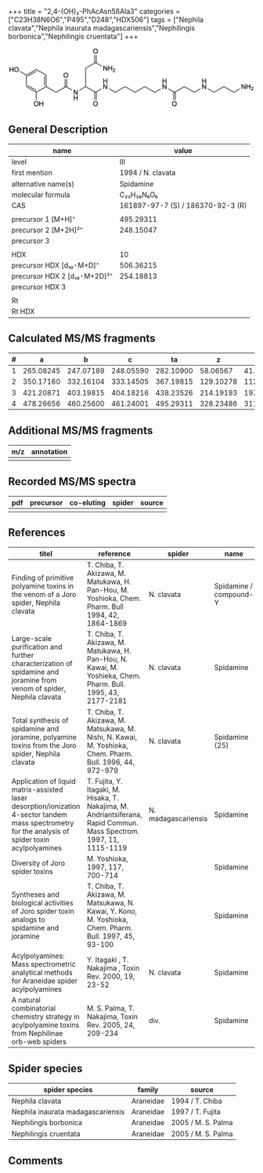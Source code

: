 +++
title = "2,4-(OH)₂-PhAcAsn5ßAla3"
categories = ["C23H38N6O6","P495","D248","HDX506"]
tags = ["Nephila clavata","Nephila inaurata madagascariensis","Nephilingis borbonica","Nephilingis cruentata"]
+++

![](/img/2-4-OH2-PhAcAsn5bAla3.png)

## General Description

| name                         | value                             |
|------------------------------|-----------------------------------|
| level                        | III                               |
| first mention                | 1994 / N. clavata                 |
| alternative name(s)          | Spidamine                         |
| molecular formula            | C₂₃H₃₈N₆O₆                        |
| CAS                          | 161897-97-7 (S) / 186370-92-3 (R) |
|                              |                                   |
| precursor 1 [M+H]⁺           | 495.29311                         |
| precursor 2 [M+2H]²⁺         | 248.15047                         |
| precursor 3                  |                                   |
|                              |                                   |
| HDX                          | 10                                |
| precursor HDX   [d₁₀-M+D]⁺   | 506.36215                         |
| precursor HDX 2 [d₁₀-M+2D]²⁺ | 254.18813                         |
| precursor HDX 3              |                                   |
|                              |                                   |
| Rt                           |                                   |
| Rt HDX                       |                                   |

## Calculated MS/MS fragments

| # | a         | b         | c         | ta        | z         | y         | tz        |
|---|-----------|-----------|-----------|-----------|-----------|-----------|-----------|
| 1 | 265.08245 | 247.07189 | 248.05590 | 282.10900 | 58.06567  | 41.03912  | 75.09222  |
| 2 | 350.17160 | 332.16104 | 333.14505 | 367.19815 | 129.10278 | 112.07623 | 146.12933 |
| 3 | 421.20871 | 403.19815 | 404.18216 | 438.23526 | 214.19193 | 197.16538 | 231.21848 |
| 4 | 478.26656 | 460.25600 | 461.24001 | 495.29311 | 328.23486 | 311.20831 | 345.26141 |

## Additional MS/MS fragments

| m/z       | annotation |
|-----------|------------|
|           |            |

## Recorded MS/MS spectra

| pdf | precursor | co-eluting | spider    | source                              |
|-----|-----------|------------|-----------|-------------------------------------|
|     |           |            |           |                                     |

## References

| titel                                                                                                                                               | reference                                                                                                            | spider              | name                   | content                          | link                                                                                                                                   |
|-----------------------------------------------------------------------------------------------------------------------------------------------------|----------------------------------------------------------------------------------------------------------------------|---------------------|------------------------|----------------------------------|----------------------------------------------------------------------------------------------------------------------------------------|
| Finding of primitive polyamine toxins in the venom of a Joro spider, Nephila clavata                                                                | T. Chiba, T. Akizawa, M. Matukawa, H. Pan-Hou, M. Yoshioka, Chem. Pharm. Bull 1994, 42, 1864-1869                    | N. clavata          | Spidamine / compound-Y | NMR (ns), Amino acid analysis    | [Link](https://www.jstage.jst.go.jp/article/cpb1958/42/9/42_9_1864/_article)                                                           |
| Large-scale purification and further characterization of spidamine and joramine from venom of spider, Nephila clavata                               | T. Chiba, T. Akizawa, M. Matukawa, H. Pan-Hou, N. Kawai, M. Yoshieka, Chem. Pharm. Bull. 1995, 43, 2177-2181         | N. clavata          | Spidamine              | NMR, Activity-studies            | [Link](https://www.jstage.jst.go.jp/article/cpb1958/43/12/43_12_2177/_article)                                                         |
| Total synthesis of spidamine and joramine, polyamine toxins from the Joro spider, Nephila clavata                                                   | T. Chiba, T. Akizawa, M. Matsukawa, M. Nishi, N. Kawai, M. Yoshioka, Chem. Pharm. Bull. 1996, 44, 972-979            | N. clavata          | Spidamine (25)         | Synthesis, NMR, Activity-studies | [Link](https://www.jstage.jst.go.jp/article/cpb1958/44/5/44_5_972/_article)                                                            |
| Application of liquid matrix-assisted laser desorption/ionization 4-sector tandem mass spectrometry for the analysis of spider toxin acylpolyamines | T. Fujita, Y. Itagaki, M. Hisaka, T. Nakajima, M. Andriantsiferana, Rapid Commun. Mass Spectrom. 1997, 11, 1115-1119 | N. madagascariensis | Spidamine              | LMALDI-CID                       | [Link](https://onlinelibrary.wiley.com/doi/abs/10.1002/%28SICI%291097-0231%2819970630%2911%3A10%3C1115%3A%3AAID-RCM908%3E3.0.CO%3B2-D) |
| Diversity of Joro spider toxins                                                                                                                     | M. Yoshioka,  1997, 117, 700-714                                                                                     |                     | Spidamine              | Review                           | [Link](https://www.jstage.jst.go.jp/article/yakushi1947/117/10-11/117_10-11_700/_article/-char/ja/)                                    |
| Syntheses and biological activities of Joro spider toxin analogs to spidamine and joramine                                                          | T. Chiba, T. Akizawa, M. Matsukawa, N. Kawai, Y. Kono, M. Yoshioka, Chem. Pharm. Bull. 1997, 45, 93-100              |                     | Spidamine              | Activity-studies                 | [Link](https://www.jstage.jst.go.jp/article/cpb1958/45/1/45_1_93/_article)                                                             |
| Acylpolyamines: Mass spectrometric analytical methods for Araneidae spider acylpolyamines                                                           | Y. Itagaki , T. Nakajima , Toxin Rev. 2000, 19, 23-52                                                                | N. clavata          | Spidamine              | Review                           | [Link](https://www.tandfonline.com/doi/abs/10.1081/TXR-100100314)                                                                      |
| A natural combinatorial chemistry strategy in acylpolyamine toxins from Nephilinae orb-web spiders                                                  | M. S. Palma, T. Nakajima, Toxin Rev. 2005, 24, 209-234                                                               | div.                | Spidamine              | LC-MS                            | [Link](https://www.tandfonline.com/doi/abs/10.1081/TXR-200057857)                                                                      | 

## Spider species

| spider species                    | family    | source             |
|-----------------------------------|-----------|--------------------|
| Nephila clavata                   | Araneidae | 1994 / T. Chiba    |
| Nephila inaurata madagascariensis | Araneidae | 1997 / T. Fujita   |
| Nephilingis borbonica             | Araneidae | 2005 / M. S. Palma |
| Nephilingis cruentata             | Araneidae | 2005 / M. S. Palma |

## Comments